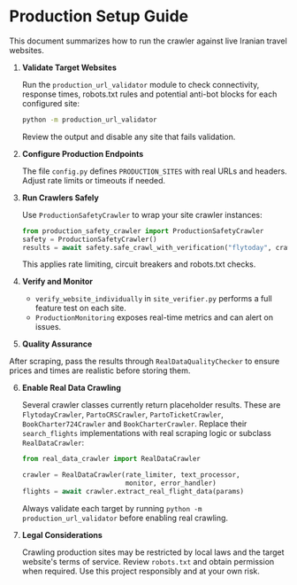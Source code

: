 # Production Setup Guide

This document summarizes how to run the crawler against live Iranian travel websites.

1. **Validate Target Websites**
   
   Run the `production_url_validator` module to check connectivity, response times,
   robots.txt rules and potential anti-bot blocks for each configured site:
   ```bash
   python -m production_url_validator
   ```
   Review the output and disable any site that fails validation.

2. **Configure Production Endpoints**
   
   The file `config.py` defines `PRODUCTION_SITES` with real URLs and headers.
   Adjust rate limits or timeouts if needed.

3. **Run Crawlers Safely**
   
   Use `ProductionSafetyCrawler` to wrap your site crawler instances:
   ```python
   from production_safety_crawler import ProductionSafetyCrawler
   safety = ProductionSafetyCrawler()
   results = await safety.safe_crawl_with_verification("flytoday", crawler, params)
   ```
   This applies rate limiting, circuit breakers and robots.txt checks.

4. **Verify and Monitor**
   
   - `verify_website_individually` in `site_verifier.py` performs a full feature
     test on each site.
   - `ProductionMonitoring` exposes real-time metrics and can alert on issues.

5. **Quality Assurance**
   
After scraping, pass the results through `RealDataQualityChecker` to ensure
prices and times are realistic before storing them.

6. **Enable Real Data Crawling**

   Several crawler classes currently return placeholder results. These are
   `FlytodayCrawler`, `PartoCRSCrawler`, `PartoTicketCrawler`,
   `BookCharter724Crawler` and `BookCharterCrawler`. Replace their
   `search_flights` implementations with real scraping logic or subclass
   `RealDataCrawler`:

   ```python
   from real_data_crawler import RealDataCrawler

   crawler = RealDataCrawler(rate_limiter, text_processor,
                             monitor, error_handler)
   flights = await crawler.extract_real_flight_data(params)
   ```

   Always validate each target by running `python -m production_url_validator`
   before enabling real crawling.

7. **Legal Considerations**

   Crawling production sites may be restricted by local laws and the target
   website's terms of service. Review `robots.txt` and obtain permission when
   required. Use this project responsibly and at your own risk.
